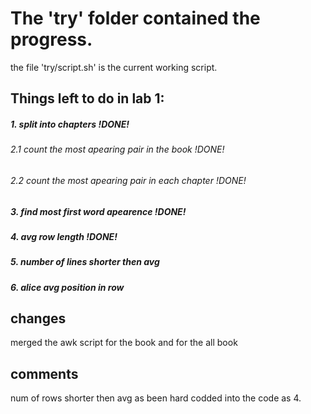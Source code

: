 # The 'try' folder contained the progress.
the file 'try/script.sh' is the current working script.

## Things left to do in lab 1:

##### 1. split into chapters !DONE!
###### 2.1 count the most apearing pair in the book !DONE!
###### 2.2 count the most apearing pair in each chapter !DONE!
##### 3. find most first word apearence !DONE!
##### 4. avg row length !DONE!
##### 5. number of lines shorter then avg
##### 6. alice avg position in row
 
## changes
merged the awk script for the book and for the all book

## comments
num of rows shorter then avg as been hard codded into the code as 4.
